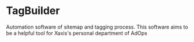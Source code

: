 # TagBuilder
Automation software of sitemap and tagging process.
This software aims to be a helpful tool for Xaxis's 
personal department of AdOps
